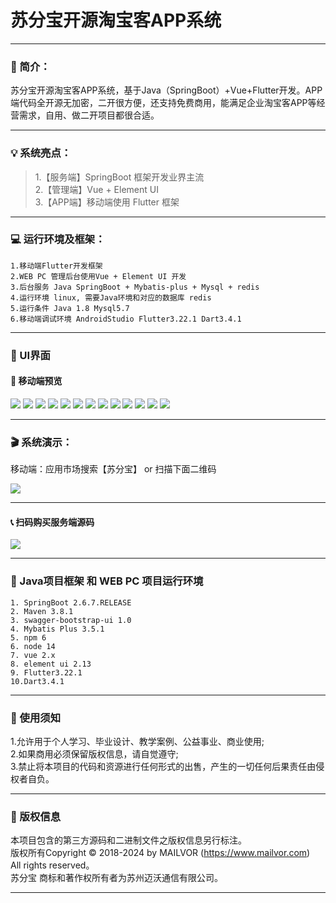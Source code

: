 
# 苏分宝开源淘宝客APP系统


---

### 📖 简介：

苏分宝开源淘宝客APP系统，基于Java（SpringBoot）+Vue+Flutter开发。APP端代码全开源无加密，二开很方便，还支持免费商用，能满足企业淘宝客APP等经营需求，自用、做二开项目都很合适。


---

### 💡 系统亮点：
>1.【服务端】SpringBoot 框架开发业界主流<br>
>2.【管理端】Vue + Element UI<br>
>3.【APP端】移动端使用 Flutter 框架<br>

---

### 💻 运行环境及框架：
~~~
1.移动端Flutter开发框架
2.WEB PC 管理后台使用Vue + Element UI 开发
3.后台服务 Java SpringBoot + Mybatis-plus + Mysql + redis
4.运行环境 linux, 需要Java环境和对应的数据库 redis
5.运行条件 Java 1.8 Mysql5.7
6.移动端调试环境 AndroidStudio Flutter3.22.1 Dart3.4.1
~~~
---

### 💟 UI界面

#### 📱 移动端预览
![](demoimages/111.png)
![](demoimages/222.png)
![](demoimages/333.png)
![](demoimages/444.png)
![](demoimages/1.png)
![](demoimages/2.png)
![](demoimages/3.png)
![](demoimages/4.png)
![](demoimages/5.png)
![](demoimages/6.png)
![](demoimages/7.png)
![](demoimages/8.png)
![](demoimages/9.png)

---

### 🎬 系统演示：
移动端：应用市场搜索【苏分宝】 or 扫描下面二维码<br>

![](demoimages/app.png)

---

#### 📞 扫码购买服务端源码
![](demoimages/qr.jpg)

---


### 🔧 Java项目框架 和 WEB PC 项目运行环境
~~~
1. SpringBoot 2.6.7.RELEASE
2. Maven 3.8.1
3. swagger-bootstrap-ui 1.0
4. Mybatis Plus 3.5.1
5. npm 6
6. node 14
7. vue 2.x
8. element ui 2.13
9. Flutter3.22.1
10.Dart3.4.1
~~~

---


### 🔔 使用须知
1.允许用于个人学习、毕业设计、教学案例、公益事业、商业使用;<br>
2.如果商用必须保留版权信息，请自觉遵守;<br>
3.禁止将本项目的代码和资源进行任何形式的出售，产生的一切任何后果责任由侵权者自负。<br>

---
### 🪪 版权信息
本项目包含的第三方源码和二进制文件之版权信息另行标注。<br>
版权所有Copyright © 2018-2024 by MAILVOR (https://www.mailvor.com)<br>
All rights reserved。<br>
苏分宝 商标和著作权所有者为苏州迈沃通信有限公司。<br>

---
